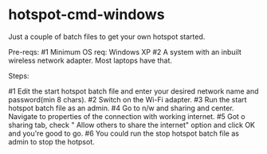 # hotspot-cmd-windows
Just a couple of batch files to get your own hotspot started.

Pre-reqs:
#1 Minimum OS req: Windows XP
#2 A system with an inbuilt wireless network adapter. Most laptops have that.

Steps:

#1 Edit the start hotspot batch file and enter your desired network name and password(min 8 chars).
#2 Switch on the Wi-Fi adapter. 
#3 Run the start hotspot batch file as an admin.
#4 Go to n/w and sharing and center. Navigate to properties of the connection with working internet.
#5 Got o sharing tab, check " Allow others to share the internet" option and click OK and you're good to go.
#6 You could run the stop hotspot batch file as admin to stop the hotpsot.

